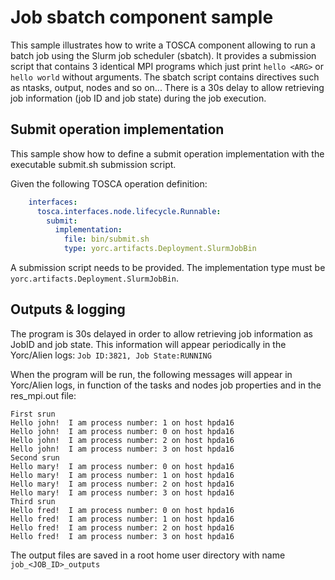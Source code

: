 # Job sbatch component sample

This sample illustrates how to write a TOSCA component allowing to run a batch job using the Slurm job scheduler (sbatch).
It provides a submission script that contains 3 identical MPI programs which just print `hello <ARG>` or `hello world` without arguments.
The sbatch script contains directives such as ntasks, output, nodes and so on...
There is a 30s delay to allow retrieving job information (job ID and job state) during the job execution.

## Submit operation implementation

This sample show how to define a submit operation implementation with the executable submit.sh submission script.

Given the following TOSCA operation definition:
```yaml
    interfaces:
      tosca.interfaces.node.lifecycle.Runnable:
        submit:
          implementation:
            file: bin/submit.sh
            type: yorc.artifacts.Deployment.SlurmJobBin
```

A submission script needs to be provided.
The implementation type must be `yorc.artifacts.Deployment.SlurmJobBin`.

## Outputs & logging

The program is 30s delayed in order to allow retrieving job information as JobID and job state.
This information will appear periodically in the Yorc/Alien logs:
`Job ID:3821, Job State:RUNNING`

When the program will be run, the following messages will appear in Yorc/Alien logs, in function of the tasks and nodes job properties and in the res_mpi.out file:

```
First srun
Hello john!  I am process number: 1 on host hpda16
Hello john!  I am process number: 0 on host hpda16
Hello john!  I am process number: 2 on host hpda16
Hello john!  I am process number: 3 on host hpda16
Second srun
Hello mary!  I am process number: 0 on host hpda16
Hello mary!  I am process number: 1 on host hpda16
Hello mary!  I am process number: 2 on host hpda16
Hello mary!  I am process number: 3 on host hpda16
Third srun
Hello fred!  I am process number: 0 on host hpda16
Hello fred!  I am process number: 1 on host hpda16
Hello fred!  I am process number: 2 on host hpda16
Hello fred!  I am process number: 3 on host hpda16
```

The output files are saved in a root home user directory with name `job_<JOB_ID>_outputs`
